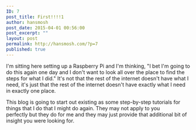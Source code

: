 ```yaml
---
ID: 7
post_title: First!!!!1
author: hansmosh
post_date: 2015-04-01 00:56:00
post_excerpt: ""
layout: post
permalink: http://hansmosh.com/?p=7
published: true
---
```

I'm sitting here setting up a Raspberry Pi and I'm thinking, "I bet I'm going to do this again one day and I don't want to look all over the place to find the steps for what I did." It's not that the rest of the internet doesn't have what I need, it's just that the rest of the internet doesn't have exactly what I need in exactly one place.

This blog is going to start out existing as some step-by-step tutorials for things that I do that I might do again. They may not apply to you perfectly but they do for me and they may just provide that additional bit of insight you were looking for.